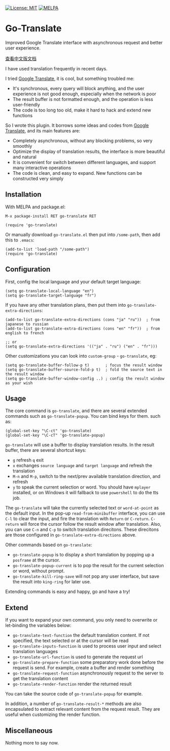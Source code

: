 [![License: MIT](https://img.shields.io/badge/License-MIT-blue.svg)](https://opensource.org/licenses/MIT)
[![MELPA](https://melpa.org/packages/go-translate-badge.svg)](https://melpa.org/#/go-translate)

# Go-Translate

Improved Google Translate interface with asynchronous request and better user experience.

[查看中文版文档](README-zh.md)

I have used translation frequently in recent days.

I tried [Google Translate](https://github.com/atykhonov/google-translate), it is cool, but something troubled me:
- It's synchronous, every query will block anything, and the user experience is not good enough, especially when the network is poor
- The result buffer is not formatted enough, and the operation is less user-friendly
- The code is too long too old, make it hard to hack and extend new functions

So I wrote this plugin. It borrows some ideas and codes from [Google Translate](https://github.com/atykhonov/google-translate), and its main features are:
- Completely asynchronous, without any blocking problems, so very smoothly
- Optimize the display of translation results, the interface is more beautiful and natural
- It is convenient for switch between different languages, and support many interactive operations
- The code is clean, and easy to expand. New functions can be constructed very simply

## Installation

With MELPA and package.el:
```
M-x package-install RET go-translate RET

(require 'go-translate)
```

Or manually download `go-translate.el` then put into `/some-path`, then add this to `.emacs`:
```elisp
(add-to-list 'load-path "/some-path")
(require 'go-translate)
```

## Configuration

First, config the local language and your default target language:
```elisp
(setq go-translate-local-language "en")
(setq go-translate-target-language "fr")
```

If you have any other translation plans, then put them into `go-translate-extra-directions`:
```elisp
(add-to-list go-translate-extra-directions (cons "ja" "ru"))  ; from japanese to russian
(add-to-list go-translate-extra-directions (cons "en" "fr"))  ; from english to french

;; or
(setq go-translate-extra-directions '(("ja" . "ru") ("en" . "fr")))
```

Other customizations you can look into `custom-group` - `go-translate`, eg:
```elisp
(setq go-translate-buffer-follow-p t)       ; focus the result window
(setq go-translate-buffer-source-fold-p t)  ; fold the source text in the result window
(setq go-translate-buffer-window-config ..) ; config the result window as your wish
```

## Usage

The core command is `go-translate`, and there are several extended commands such as `go-translate-popup`.
You can bind keys for them. such as:
```elisp
(global-set-key "\C-ct" 'go-translate)
(global-set-key "\C-cT" 'go-translate-popup)
```

`go-translate` will use a buffer to display translation results. In the result buffer, there are several shortcut keys:
- `g` refresh `q` exit
- `x` exchanges `source language` and `target language` and refresh the translation
- `M-n` and `M-p`, switch to the next/prev available translation direction, and refresh
- `y` to speak the current selection or word. You should have `mplayer` installed, or on Windows it will fallback to use `powershell` to do the tts job.

The `go-translate` will take the currently selected text or `word-at-point` as the default input.
In the pop-up `read-from-minibuffer` interface, you can use `C-l` to clear the input, and fire the translation
with `Return` or `C-return`. `C-return` will force the cursor follow the result window after translation.
Also, you can use `C-n` and `C-p` to switch translation direcitons. These direcitons are those configured in `go-translate-extra-directions` above.

Other commands based on `go-translate`:
- `go-translate-popup` is to display a short translation by popping up a `posframe` at the cursor.
- `go-translate-popup-current` is to pop the result for the current selection or word, without prompt.
- `go-translate-kill-ring-save` will not pop any user interface, but save the result into `king-ring` for later use.


Extending commands is easy and happy, go and have a try!

## Extend

If you want to expand your own command, you only need to overwrite or let-binding the variables below:
- `go-translate-text-function` the default translation content. If not specified, the text selected or at the cursor will be read
- `go-translate-inputs-function` is used to process user input and select translation languages
- `go-translate-url-function` is used to generate the request url
- `go-translate-prepare-function` some preparatory work done before the request is send. For example, create a buffer and render something
- `go-translate-request-function` asynchronously request to the server to get the translation content
- `go-translate-render-function` render the returned result

You can take the source code of `go-translate-popup` for example.

In addition, a number of `go-translate-result-*` methods are also encapsulated to extract relevant content from the request result.
They are useful when customizing the render function.

## Miscellaneous

Nothing more to say now.
